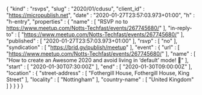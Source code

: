 {
  "kind" : "rsvps",
  "slug" : "2020/01/cdusu",
  "client_id" : "https://micropublish.net",
  "date" : "2020-01-27T23:57:03.973+01:00",
  "h" : "h-entry",
  "properties" : {
    "name" : [ "RSVP no to https://www.meetup.com/Notts-Techfast/events/267745680/" ],
    "in-reply-to" : [ "https://www.meetup.com/Notts-Techfast/events/267745680/" ],
    "published" : [ "2020-01-27T23:57:03.973+01:00" ],
    "rsvp" : [ "no" ],
    "syndication" : [ "https://brid.gy/publish/meetup" ],
    "event" : {
      "url" : [ "https://www.meetup.com/Notts-Techfast/events/267745680/" ],
      "name" : [ "How to create an Awesome 2020 and avoid living in ‘default’ mode! 🎇" ],
      "start" : [ "2020-01-30T07:30:00Z" ],
      "end" : [ "2020-01-30T09:00:00Z" ],
      "location" : {
        "street-address" : [ "Fothergill House, Fothergill House, King Street" ],
        "locality" : [ "Nottingham" ],
        "country-name" : [ "United Kingdom" ]
      }
    }
  }
}
